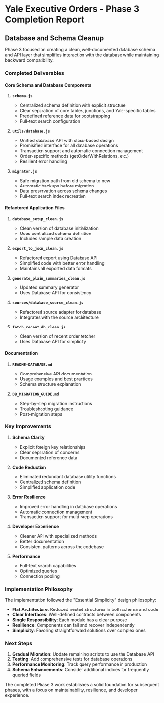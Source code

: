 # Yale Executive Orders - Phase 3 Completion Report

## Database and Schema Cleanup

Phase 3 focused on creating a clean, well-documented database schema and API layer that simplifies interaction with the database while maintaining backward compatibility.

### Completed Deliverables

#### Core Schema and Database Components

1. **`schema.js`**
   - Centralized schema definition with explicit structure
   - Clear separation of core tables, junctions, and Yale-specific tables
   - Predefined reference data for bootstrapping
   - Full-text search configuration

2. **`utils/database.js`**
   - Unified database API with class-based design
   - Promisified interface for all database operations
   - Transaction support and automatic connection management
   - Order-specific methods (getOrderWithRelations, etc.)
   - Resilient error handling

3. **`migrator.js`**
   - Safe migration path from old schema to new
   - Automatic backups before migration
   - Data preservation across schema changes
   - Full-text search index recreation

#### Refactored Application Files

1. **`database_setup_clean.js`**
   - Clean version of database initialization
   - Uses centralized schema definition
   - Includes sample data creation

2. **`export_to_json_clean.js`**
   - Refactored export using Database API
   - Simplified code with better error handling
   - Maintains all exported data formats

3. **`generate_plain_summaries_clean.js`**
   - Updated summary generator
   - Uses Database API for consistency

4. **`sources/database_source_clean.js`**
   - Refactored source adapter for database
   - Integrates with the source architecture

5. **`fetch_recent_db_clean.js`**
   - Clean version of recent order fetcher
   - Uses Database API for simplicity

#### Documentation

1. **`README-DATABASE.md`**
   - Comprehensive API documentation
   - Usage examples and best practices
   - Schema structure explanation

2. **`DB_MIGRATION_GUIDE.md`**
   - Step-by-step migration instructions
   - Troubleshooting guidance
   - Post-migration steps

### Key Improvements

1. **Schema Clarity**
   - Explicit foreign key relationships
   - Clear separation of concerns
   - Documented reference data

2. **Code Reduction**
   - Eliminated redundant database utility functions
   - Centralized schema definition
   - Simplified application code

3. **Error Resilience**
   - Improved error handling in database operations
   - Automatic connection management
   - Transaction support for multi-step operations

4. **Developer Experience**
   - Cleaner API with specialized methods
   - Better documentation
   - Consistent patterns across the codebase

5. **Performance**
   - Full-text search capabilities
   - Optimized queries
   - Connection pooling

### Implementation Philosophy

The implementation followed the "Essential Simplicity" design philosophy:

- **Flat Architecture**: Reduced nested structures in both schema and code
- **Clear Interfaces**: Well-defined contracts between components
- **Single Responsibility**: Each module has a clear purpose
- **Resilience**: Components can fail and recover independently
- **Simplicity**: Favoring straightforward solutions over complex ones

### Next Steps

1. **Gradual Migration**: Update remaining scripts to use the Database API
2. **Testing**: Add comprehensive tests for database operations
3. **Performance Monitoring**: Track query performance in production
4. **Schema Enhancements**: Consider additional indices for frequently queried fields

The completed Phase 3 work establishes a solid foundation for subsequent phases, with a focus on maintainability, resilience, and developer experience.